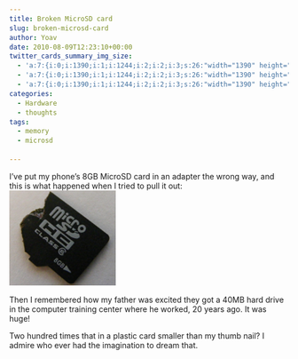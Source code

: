 ```yaml
---
title: Broken MicroSD card
slug: broken-microsd-card
author: Yoav
date: 2010-08-09T12:23:10+00:00
twitter_cards_summary_img_size:
  - 'a:7:{i:0;i:1390;i:1;i:1244;i:2;i:2;i:3;s:26:"width="1390" height="1244"";s:4:"bits";i:8;s:8:"channels";i:3;s:4:"mime";s:10:"image/jpeg";}'
  - 'a:7:{i:0;i:1390;i:1;i:1244;i:2;i:2;i:3;s:26:"width="1390" height="1244"";s:4:"bits";i:8;s:8:"channels";i:3;s:4:"mime";s:10:"image/jpeg";}'
  - 'a:7:{i:0;i:1390;i:1;i:1244;i:2;i:2;i:3;s:26:"width="1390" height="1244"";s:4:"bits";i:8;s:8:"channels";i:3;s:4:"mime";s:10:"image/jpeg";}'
categories:
  - Hardware
  - thoughts
tags:
  - memory
  - microsd

---
```

I&#8217;ve put my phone&#8217;s 8GB MicroSD card in an adapter the wrong way, and this is what happened when I tried to pull it out:  
[<img loading="lazy" decoding="async" class="alignnone size-medium wp-image-482" title="Broken MicroSD card" src="images/dscf4545-e12813558042011.jpg?w=300&h=268" alt="Broken MicroSD card" width="192" height="171"   />][1]

Then I remembered how my father was excited they got a 40MB hard drive in the computer training center where he worked, 20 years ago. It was huge!

Two hundred times that in a plastic card smaller than my thumb nail? I admire who ever had the imagination to dream that.

 [1]: images/dscf4545-e12813558042011.jpg